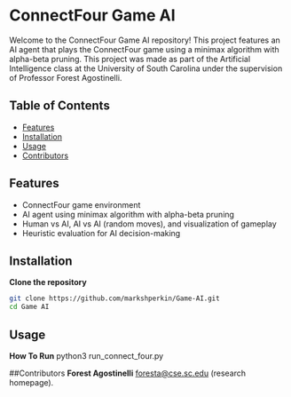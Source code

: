 # ConnectFour Game AI

Welcome to the ConnectFour Game AI repository! This project features an AI agent that plays the ConnectFour game using a minimax algorithm with alpha-beta pruning. This project was made as part of the Artificial Intelligence class at the University of South Carolina under the supervision of Professor Forest Agostinelli.

## Table of Contents
- [Features](#features)
- [Installation](#installation)
- [Usage](#usage)
- [Contributors](#contributors)

## Features
- ConnectFour game environment
- AI agent using minimax algorithm with alpha-beta pruning
- Human vs AI, AI vs AI (random moves), and visualization of gameplay
- Heuristic evaluation for AI decision-making

## Installation
**Clone the repository**
   ```sh
   git clone https://github.com/markshperkin/Game-AI.git
   cd Game AI
```
## Usage
**How To Run**
python3 run_connect_four.py

##Contributors
**Forest Agostinelli**
foresta@cse.sc.edu (research homepage).


